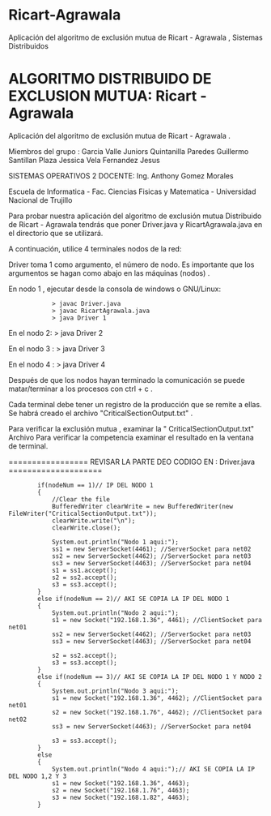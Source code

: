 Ricart-Agrawala
===============

Aplicación del algoritmo de exclusión mutua de Ricart - Agrawala , Sistemas Distribuidos


ALGORITMO DISTRIBUIDO DE EXCLUSION MUTUA: Ricart - Agrawala
==============================

Aplicación del algoritmo de exclusión mutua de Ricart - Agrawala .

Miembros del grupo :
Garcia Valle Juniors
Quintanilla Paredes Guillermo
Santillan Plaza Jessica
Vela Fernandez Jesus

SISTEMAS OPERATIVOS 2 
DOCENTE: Ing. Anthony Gomez Morales

Escuela de Informatica - Fac. Ciencias Fisicas y Matematica - Universidad Nacional de Trujillo

Para probar nuestra aplicación del algoritmo de exclusión mutua Distribuido de Ricart - Agrawala tendrás que poner  Driver.java y RicartAgrawala.java en el directorio que se utilizará. 

A continuación, utilice 4 terminales nodos de la red:

Driver toma 1 como argumento, el número de nodo. 
Es importante que los argumentos se hagan como abajo en  las máquinas (nodos) .

En nodo 1 , ejecutar desde la consola de windows o GNU/Linux:

				> javac Driver.java
				> javac RicartAgrawala.java
				> java Driver 1

En el nodo 2: 
		> java Driver 2

En el nodo 3 : 
		> java Driver 3

En el nodo 4 : 
		> java Driver 4


Después de que los nodos hayan terminado la comunicación se puede matar/terminar a los procesos con ctrl + c . 

Cada terminal debe tener un registro de la producción que se remite a ellas. 
Se habrá creado el archivo  "CriticalSectionOutput.txt" .

Para verificar la exclusión mutua , examinar la " CriticalSectionOutput.txt" 
Archivo Para verificar la competencia examinar el resultado en la ventana de terminal.

================= REVISAR LA PARTE DEO CODIGO EN : Driver.java ====================

			if(nodeNum == 1)// IP DEL NODO 1
			{
				//Clear the file
				BufferedWriter clearWrite = new BufferedWriter(new FileWriter("CriticalSectionOutput.txt"));
				clearWrite.write("\n");
				clearWrite.close();

				System.out.println("Nodo 1 aqui:");
				ss1 = new ServerSocket(4461); //ServerSocket para net02
				ss2 = new ServerSocket(4462); //ServerSocket para net03
				ss3 = new ServerSocket(4463); //ServerSocket para net04
				s1 = ss1.accept();
				s2 = ss2.accept();
				s3 = ss3.accept();
			}
			else if(nodeNum == 2)// AKI SE COPIA LA IP DEL NODO 1
			{
				System.out.println("Nodo 2 aqui:");
				s1 = new Socket("192.168.1.36", 4461); //ClientSocket para net01
				ss2 = new ServerSocket(4462); //ServerSocket para net03
				ss3 = new ServerSocket(4463); //ServerSocket para net04

				s2 = ss2.accept();
				s3 = ss3.accept();
			}
			else if(nodeNum == 3)// AKI SE COPIA LA IP DEL NODO 1 Y NODO 2
			{
				System.out.println("Nodo 3 aqui:");
				s1 = new Socket("192.168.1.36", 4462); //ClientSocket para net01
				s2 = new Socket("192.168.1.76", 4462); //ClientSocket para net02
				ss3 = new ServerSocket(4463); //ServerSocket para net04

				s3 = ss3.accept();
			}
			else
			{
				System.out.println("Nodo 4 aqui:");// AKI SE COPIA LA IP DEL NODO 1,2 Y 3
				s1 = new Socket("192.168.1.36", 4463);
				s2 = new Socket("192.168.1.76", 4463);
				s3 = new Socket("192.168.1.82", 4463);
			}
